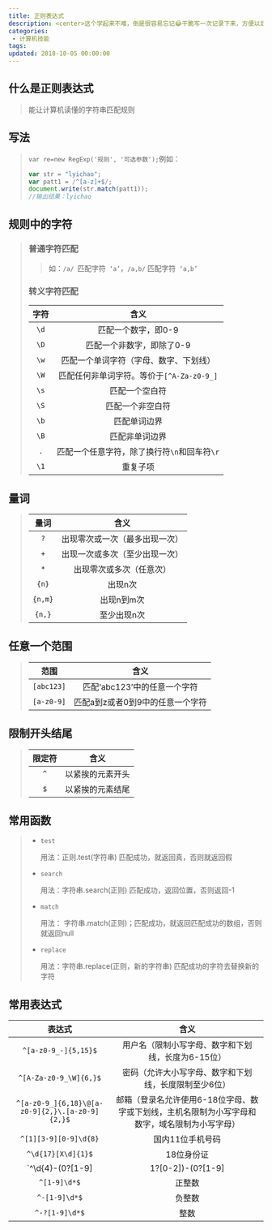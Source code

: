 ```yaml
---
title: 正则表达式
description: <center>这个学起来不难，倒是很容易忘记😂干脆写一次记录下来，方便以后查阅</center>
categories:
 - 计算机技能
tags: 
updated: 2018-10-05 00:00:00
---
```


## 什么是正则表达式

> 能让计算机读懂的字符串匹配规则

## 写法

> `var re=new RegExp('规则', '可选参数');`例如：
>
> ```javascript
> var str = "lyichao";
> var patt1 = /^[a-z]+$/;
> document.write(str.match(patt1));
> //输出结果：lyichao
> ```

## 规则中的字符

> ### 普通字符匹配
>
> > 如：`/a/ `匹配字符` ‘a’`，`/a,b/` 匹配字符` ‘a,b’`
>
> ### 转义字符匹配
>
> | 字符 |                     含义                     |
> | :--: | :------------------------------------------: |
> | `\d` |             匹配一个数字，即0-9              |
> | `\D` |          匹配一个非数字，即除了0-9           |
> | `\w` |    匹配一个单词字符（字母、数字、下划线）    |
> | `\W` |  匹配任何非单词字符。等价于`[^A-Za-z0-9_]`   |
> | `\s` |                匹配一个空白符                |
> | `\S` |               匹配一个非空白符               |
> | `\b` |                 匹配单词边界                 |
> | `\B` |                匹配非单词边界                |
> | `.`  | 匹配一个任意字符，除了换行符`\n`和回车符`\r` |
> | `\1` |                   重复子项                   |

## 量词

> |  量词   |              含义              |
> | :-----: | :----------------------------: |
> |   `?`   | 出现零次或一次（最多出现一次） |
> |   `+`   | 出现一次或多次（至少出现一次） |
> |   `*`   |    出现零次或多次（任意次）    |
> |  `{n}`  |            出现n次             |
> | `{n,m}` |           出现n到m次           |
> | `{n,}`  |          至少出现n次           |

## 任意一个范围

> |    范围    |               含义               |
> | :--------: | :------------------------------: |
> | `[abc123]` |   匹配‘abc123’中的任意一个字符   |
> | `[a-z0-9]` | 匹配a到z或者0到9中的任意一个字符 |

## 限制开头结尾

> | 限定符 |       含义       |
> | :----: | :--------------: |
> |  `^`   | 以紧挨的元素开头 |
> |  `$`   | 以紧挨的元素结尾 |

## 常用函数

> - `test`
>
>   用法：正则.test(字符串) 匹配成功，就返回真，否则就返回假
>
> - `search`
>
>   用法：字符串.search(正则) 匹配成功，返回位置，否则返回-1
>
> - `match`
>
>   用法： 字符串.match(正则)；匹配成功，就返回匹配成功的数组，否则就返回null
>
> - `replace`
>
>   用法：字符串.replace(正则，新的字符串) 匹配成功的字符去替换新的字符

## 常用表达式

|                            表达式                            |                             含义                             |
| :----------------------------------------------------------: | :----------------------------------------------------------: |
|                     `^[a-z0-9_-]{5,15}$`                     |      用户名（限制小写字母、数字和下划线，长度为6-15位）      |
|                    `^[A-Za-z0-9_\W]{6,}$`                    |    密码（允许大小写字母、数字和下划线，长度限制至少6位）     |
|       `^[a-z0-9_]{6,18}\@[a-z0-9]{2,}\.[a-z0-9]{2,}$`        | 邮箱（登录名允许使用6-18位字母、数字或下划线，主机名限制为小写字母和数字，域名限制为小写字母） |
|                    `^[1][3-9][0-9]\d{8}`                     |                       国内11位手机号码                       |
|                      `^\d{17}[X\d]{1}$`                      |                          18位身份证                          |
| `^\d{4}\-(0?[1-9]|1?[0-2])\-(0?[1-9]|1?[0-9]|2?[0-9]|3?[0-1])$` |                           年-月-日                           |
|                         `^[1-9]\d*$`                         |                            正整数                            |
|                        `^-[1-9]\d*$`                         |                            负整数                            |
|                        `^-?[1-9]\d*$`                        |                             整数                             |

